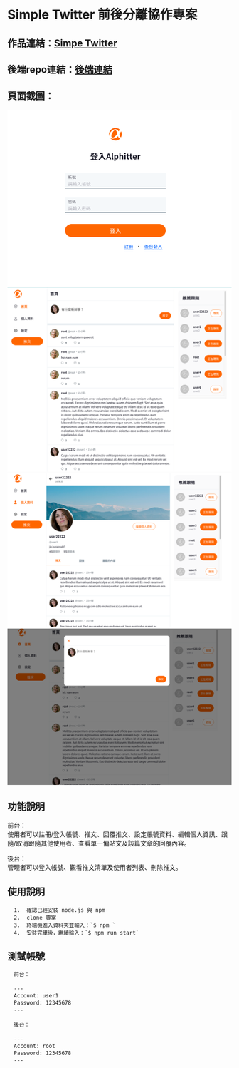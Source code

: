 # Simple Twitter 前後分離協作專案 

## 作品連結：[Simpe Twitter](https://owenlu0125.github.io/login)

## 後端repo連結：[後端連結](https://github.com/tschiang23/twitter-api-2020)
## 頁面截圖：
![](./public/screenshot1.png)
![](./public/screenshot2.png)
![](./public/screenshot3.png)
![](./public/screenshot4.png)

## 功能說明

前台：<br/>
使用者可以註冊/登入帳號、推文、回覆推文、設定帳號資料、編輯個人資訊、跟隨/取消跟隨其他使用者、查看單一偏貼文及該篇文章的回覆內容。<br/>

後台：<br/>
管理者可以登入帳號、觀看推文清單及使用者列表、刪除推文。

##  使用說明

      1.  確認已經安裝 node.js 與 npm
      2.  clone 專案
      3.  終端機進入資料夾並輸入：`$ npm `
      4.  安裝完畢後，繼續輸入：`$ npm run start`

## 測試帳號

      前台：

      ---
      Account: user1
      Password: 12345678
      ---

      後台：

      ---
      Account: root
      Password: 12345678
      ---